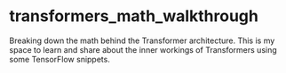 # transformers_math_walkthrough
Breaking down the math behind the Transformer architecture. This is my space to learn and share about the inner workings of Transformers using some TensorFlow snippets.
